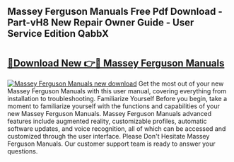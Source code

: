 ## Massey Ferguson Manuals Free Pdf Download - Part-vH8 New Repair Owner Guide - User Service Edition QabbX

# <h2><a href="http://bc92275.oget.top/?id=Massey+Ferguson+Manuals">🔗Download New 👉🔴 Massey Ferguson Manuals</a></h2>

[![Massey Ferguson Manuals new download](https://i.imgur.com/5g1atiW.png)](http://bc92275.oget.top/?id=Massey+Ferguson+Manuals)
Get the most out of your new Massey Ferguson Manuals with this user manual, covering everything from installation to troubleshooting. Familiarize Yourself Before you begin, take a moment to familiarize yourself with the functions and capabilities of your new Massey Ferguson Manuals. Massey Ferguson Manuals advanced features include augmented reality, customizable profiles, automatic software updates, and voice recognition, all of which can be accessed and customized through the user interface. Please Don't Hesitate Massey Ferguson Manuals. Our customer support team is ready to answer your questions.
